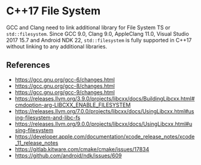 # C++17 File System

GCC and Clang need to link additional library for File System TS or `std::filesystem`. Since GCC 9.0, Clang 9.0, 
AppleClang 11.0, Visual Studio 2017 15.7 and Android NDK 22, `std::filesystem` is fully supported in C++17 without 
linking to any additional libraries.


## References

- https://gcc.gnu.org/gcc-6/changes.html
- https://gcc.gnu.org/gcc-8/changes.html
- https://gcc.gnu.org/gcc-9/changes.html
- https://releases.llvm.org/3.9.0/projects/libcxx/docs/BuildingLibcxx.html#cmdoption-arg-LIBCXX_ENABLE_FILESYSTEM
- https://releases.llvm.org/7.0.0/projects/libcxx/docs/UsingLibcxx.html#using-filesystem-and-libc-fs
- https://releases.llvm.org/9.0.0/projects/libcxx/docs/UsingLibcxx.html#using-filesystem
- https://developer.apple.com/documentation/xcode_release_notes/xcode_11_release_notes
- https://gitlab.kitware.com/cmake/cmake/issues/17834
- https://github.com/android/ndk/issues/609
